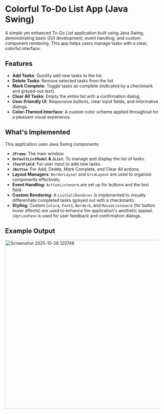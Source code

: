 # Colorful To-Do List App (Java Swing)

A simple yet enhanced To-Do List application built using Java Swing, demonstrating basic GUI development, event handling, and custom component rendering. This app helps users manage tasks with a clear, colorful interface.

## Features

-   **Add Tasks**: Quickly add new tasks to the list.
-   **Delete Tasks**: Remove selected tasks from the list.
-   **Mark Complete**: Toggle tasks as complete (indicated by a checkmark and greyed-out text).
-   **Clear All Tasks**: Empty the entire list with a confirmation dialog.
-   **User-Friendly UI**: Responsive buttons, clear input fields, and informative dialogs.
-   **Color-Themed Interface**: A custom color scheme applied throughout for a pleasant visual experience.

## What's Implemented 

This application uses Java Swing components:
-   **`JFrame`**: The main window.
-   **`DefaultListModel` & `JList`**: To manage and display the list of tasks.
-   **`JTextField`**: For user input to add new tasks.
-   **`JButton`**: For Add, Delete, Mark Complete, and Clear All actions.
-   **Layout Managers**: `BorderLayout` and `GridLayout` are used to organize components effectively.
-   **Event Handling**: `ActionListener`s are set up for buttons and the text field.
-   **Custom Rendering**: A `ListCellRenderer` is implemented to visually differentiate completed tasks (greyed out with a checkmark).
-   **Styling**: Custom `Color`s, `Font`s, `Border`s, and `MouseListener`s (for button hover effects) are used to enhance the application's aesthetic appeal. `JOptionPane` is used for user feedback and confirmation dialogs.

## Example Output

<img width="664" height="554" alt="Screenshot 2025-10-28 120748" src="https://github.com/user-attachments/assets/127add40-9287-47bc-a9b0-1763ee1f80e3" />
